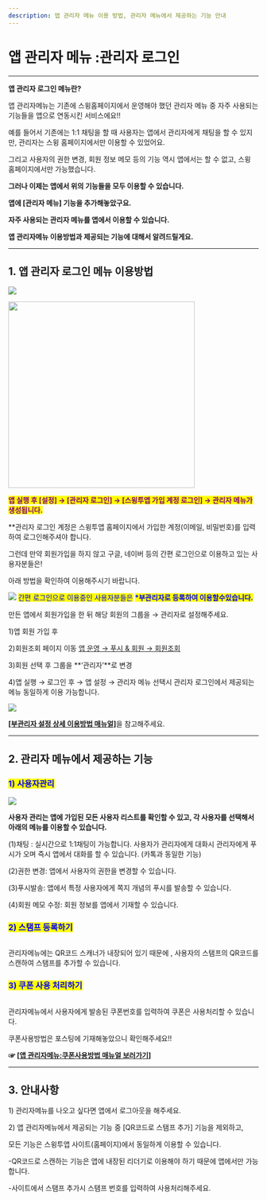 ```yaml
---
description: 앱 관리자 메뉴 이용 방법, 관리자 메뉴에서 제공하는 기능 안내
---
```


# 앱 관리자 메뉴 :관리자 로그인

***



**앱 관리자 로그인 메뉴란?**

앱 관리자메뉴는 기존에 스윙홈페이지에서 운영해야 했던 관리자 메뉴 중 자주 사용되는 기능들을 앱으로 연동시킨 서비스에요!!

예를 들어서 기존에는 1:1 채팅을 할 때 사용자는 앱에서 관리자에게 채팅을 할 수 있지만, 관리자는 스윙 홈페이지에서만 이용할 수 있었어요.

그리고 사용자의 권한 변경, 회원 정보 메모 등의 기능 역시 앱에서는 할 수 없고, 스윙 홈페이지에서만 가능했습니다.

**그러나 이제는 앱에서 위의 기능들을 모두 이용할 수 있습니다.**

**앱에  \[관리자 메뉴] 기능을 추가해놓았구요.**&#x20;

**자주 사용되는 관리자 메뉴를 앱에서 이용할 수 있습니다.**&#x20;

**앱 관리자메뉴 이용방법과 제공되는 기능에 대해서 알려드릴게요.**

***



## **1. 앱 관리자 로그인 메뉴 이용방법**

![](https://wp.swing2app.co.kr/wp-content/uploads/2018/10/%EA%B4%80%EB%A6%AC%EC%9E%90%ED%8E%98%EC%9D%B4%EC%A7%801.png)

<div align="left">

<img src="https://wp.swing2app.co.kr/wp-content/uploads/2018/10/%EC%95%B1%EA%B4%80%EB%A6%AC%EC%9E%90%EB%A9%94%EB%89%B41-515x1024.png" alt="" width="375">

</div>

<mark style="color:purple;">**앱 실행 후 \[설정]  → \[관리자 로그인] → \[스윙투앱 가입 계정 로그인] → 관리자 메뉴가 생성됩니다.**</mark>&#x20;

\*\*관리자 로그인 계정은 스윙투앱 홈페이지에서 가입한 계정(이메일, 비밀번호)를 입력하여 로그인해주셔야 합니다.

그런데 만약 회원가입을 하지 않고 구글, 네이버 등의 간편 로그인으로 이용하고 있는 사용자분들은!

아래 방법을 확인하여 이용해주시기 바랍니다.&#x20;



![](https://wp.swing2app.co.kr/wp-content/uploads/2020/04/%EB%8B%A8%EB%9D%BD1-1.png) <mark style="color:blue;">간편 로그인으로 이용중인 사용자분들은</mark> <mark style="color:blue;"></mark><mark style="color:blue;">**\*부관리자로 등록하여 이용할수있습니다.**</mark>

만든 앱에서 회원가입을 한 뒤 해당 회원의 그룹을 → 관리자로 설정해주세요.&#x20;

1\)앱 회원 가입 후&#x20;

2\)회원조회 페이지 이동 [앱 운영 → 푸시 & 회원 → 회원조회](http://www.swing2app.co.kr/view/member\_list)

3\)회원 선택 후 그룹을 **‘관리자’**로 변경

4\)앱 실행 → 로그인 후 → 앱 설정  → 관리자 메뉴 선택시 관리자 로그인에서 제공되는 메뉴 동일하게 이용 가능합니다.

![](https://wp.swing2app.co.kr/wp-content/uploads/2018/10/20212906.png)

[**\[부관리자 설정 상세 이용방법 매뉴얼\]**](../../manual/appmanage/pushmember/associate-administrator.md)을 참고해주세요.

***



## **2.  관리자 메뉴에서 제공하는 기능**



### <mark style="color:blue;">**1) 사용자관리**</mark>

![](https://wp.swing2app.co.kr/wp-content/uploads/2018/10/%EC%95%B1%EA%B4%80%EB%A6%AC%EC%9E%90%EB%A9%94%EB%89%B4-%EC%82%AC%EC%9A%A9%EC%9E%90%EA%B4%80%EB%A6%AC.png)

**사용자 관리는 앱에 가입된 모든 사용자 리스트를 확인할 수 있고, 각 사용자를 선택해서 아래의 메뉴를 이용할 수 있습니다.**&#x20;

(1)채팅 : 실시간으로 1:1채팅이 가능합니다. 사용자가 관리자에게 대화시 관리자에게 푸시가 오며 즉시 앱에서 대화를 할 수 있습니다. (카톡과 동일한 기능)&#x20;

(2)권한 변경: 앱에서 사용자의 권한을 변경할 수 있습니다.&#x20;

(3)푸시발송: 앱에서 특정 사용자에게 쪽지 개념의 푸시를 발송할 수 있습니다.&#x20;

(4)회원 메모 수정: 회원 정보를 앱에서 기재할 수 있습니다.



### <mark style="color:blue;">**2) 스탬프 등록하기**</mark>

<div align="left">

<img src="https://wp.swing2app.co.kr/wp-content/uploads/2018/10/%EC%95%B1_%EA%B4%80%EB%A6%AC%EC%9E%90%EB%A9%94%EB%89%B4-%EC%8A%A4%ED%83%AC%ED%94%842.png" alt="">

</div>

관리자메뉴에는 QR코드 스캐너가 내장되어 있기 때문에 , 사용자의 스탬프의 QR코드를 스캔하여 스탬프를 추가할 수 있습니다.



### <mark style="color:blue;">**3) 쿠폰 사용 처리하기**</mark>

<div align="left">

<img src="https://wp.swing2app.co.kr/wp-content/uploads/2018/10/%EC%95%B1%EA%B4%80%EB%A6%AC%EC%9E%90%EB%A9%94%EB%89%B4-%EC%BF%A0%ED%8F%B0%EC%82%AC%EC%9A%A9.png" alt="">

</div>

관리자메뉴에서 사용자에게 발송된 쿠폰번호를 입력하여 쿠폰은 사용처리할 수 있습니다.&#x20;

쿠폰사용방법은 포스팅에 기재해놓았으니 확인해주세요!!

**☞ \[**[**앱 관리자메뉴:쿠폰사용방법 매뉴얼 보러가기**](https://documentation.swing2app.co.kr/undefined/appoperation/appmanager-couponuse)**]**

***



## **3. 안내사항**

1\) 관리자메뉴를 나오고 싶다면 앱에서 로그아웃을 해주세요.&#x20;

2\) 앱 관리자메뉴에서 제공되는 기능 중 \[QR코드로 스탬프 추가] 기능을 제외하고,&#x20;

모든 기능은 스윙투앱 사이트(홈페이지)에서 동일하게 이용할 수 있습니다.&#x20;

\-QR코드로 스캔하는 기능은 앱에 내장된 리더기로 이용해야 하기 때문에 앱에서만 가능합니다.&#x20;

\-사이트에서 스탬프 추가시 스탬프 번호를 입력하여 사용처리해주세요.&#x20;

